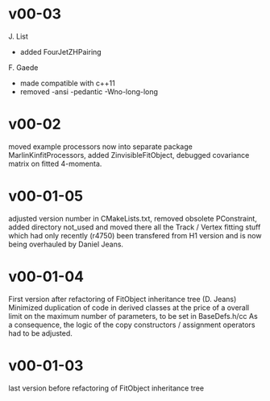 # v00-03

J. List
   - added FourJetZHPairing

F. Gaede
   - made compatible with c++11
   - removed -ansi -pedantic -Wno-long-long


# v00-02

 moved example processors now into separate package MarlinKinfitProcessors,
 added ZinvisibleFitObject,
 debugged covariance matrix on fitted 4-momenta. 

# v00-01-05

 adjusted version number in CMakeLists.txt, removed obsolete PConstraint,  
 added directory not_used and moved there all the Track / Vertex fitting stuff which
 had only recently (r4750) been transfered from H1 version and is now being
 overhauled by Daniel Jeans.  

# v00-01-04

 First version after refactoring of FitObject inheritance tree (D. Jeans)
 Minimized duplication of code in derived classes at the price of a
 overall limit on the maximum number of parameters, to be set in BaseDefs.h/cc
 As a consequence, the logic of the copy constructors / assignment operators
 had to be adjusted. 

# v00-01-03

 last version before refactoring of FitObject inheritance tree

